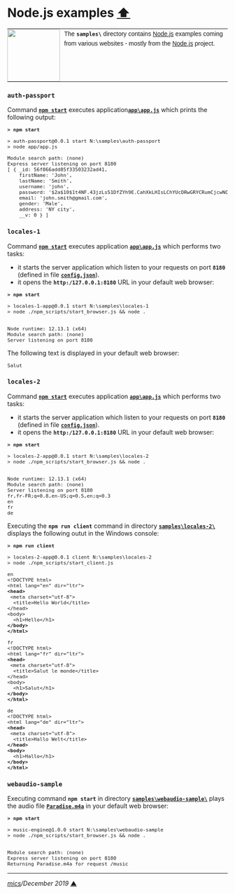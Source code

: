 # <span id="top">Node.js examples</span> <span style="size:30%;"><a href="../README.md">⬆</a></span>

<table style="font-family:Helvetica,Arial;font-size:14px;line-height:1.6;">
  <tr>
  <td style="border:0;padding:0 10px 0 0;min-width:120px;"><a href="http://nodejs.org/"><img src="https://nodejs.org/static/images/logos/nodejs-new-pantone-black.png" width="120"/></a></td>
  <td style="border:0;padding:0;vertical-align:text-top;">The <strong><code>samples\</code></strong> directory contains <a href="http://nodejs.org/" alt="Node.js">Node.js</a> examples coming from various websites - mostly from the <a href="http://nodejs.org/">Node.js</a> project.</td>
  </tr>
</table>

### `auth-passport`

Command [**`npm start`**](auth-passport/package.json) executes application[**`app\app.js`**](./auth-passport/app/app.js) which prints the following output:

<pre style="font-size:80%;">
<b>&gt; npm start</b>

> auth-passport@0.0.1 start N:\samples\auth-passport
> node app/app.js

Module search path: (none)
Express server listening on port 8180
[ { _id: 56f866add85f33503232ad41,
    firstName: 'John',
    lastName: 'Smith',
    username: 'john',
    password: '$2a$10$1t4NF.43jzLs51DfZYh9E.CahXkLHIsLChYUcDRwGRYCRumCjcwNC',
    email: 'john.smith@gmail.com',
    gender: 'Male',
    address: 'NY city',
    __v: 0 } ]
</pre>


### `locales-1`

Command [**`npm start`**](./locales-1/package.json) executes application [**`app\app.js`**](./locales-1/app/app.js) which performs two tasks:

- it starts the server application which listen to your requests on port **`8180`** (defined in file [**`config.json`**](./locales-1/config_TEMPLATE.json)).
- it opens the **`http:/127.0.0.1:8180`** URL in your default web browser:

<pre style="font-size:80%;">
<b>&gt; npm start</b>

> locales-1-app@0.0.1 start N:\samples\locales-1
> node ./npm_scripts/start_browser.js && node .


Node runtime: 12.13.1 (x64)
Module search path: (none)
Server listening on port 8180
</pre>

The following text is displayed in your default web browser:

<pre style="font-size:80%;">
Salut
</pre>


### `locales-2`

Command [**`npm start`**](./locales-2/package.json) executes application  [**`app\app.js`**](./locales-2/app/app.js) which performs two tasks:

- it starts the server application which listen to your requests on port **`8180`** (defined in file [**`config.json`**](./locales-2/config_TEMPLATE.json)).
- it opens the **`http:/127.0.0.1:8180`** URL in your default web browser:

<pre style="font-size:80%;">
<b>&gt; npm start</b>

> locales-2-app@0.0.1 start N:\samples\locales-2
> node ./npm_scripts/start_browser.js && node .


Node runtime: 12.13.1 (x64)
Module search path: (none)
Server listening on port 8180
fr,fr-FR;q=0.8,en-US;q=0.5,en;q=0.3
en
fr
de
</pre>

Executing the **`npm run client`** command in directory [**`samples\locales-2\`**](./locales-2/) displays the following outut in the Windows console:

<pre style="font-size:80%;">
<b>&gt; npm run client</b>

> locales-2-app@0.0.1 client N:\samples\locales-2
> node ./npm_scripts/start_client.js

en
&lt;!DOCTYPE html>
&lt;html lang="en" dir="ltr"&gt;
<b>&lt;head&gt;</b>
 &lt;meta charset="utf-8">
  &lt;title&gt;Hello World&lt;/title&gt;
&lt;/head>
&lt;body&gt;
  &lt;h1&gt;Hello&lt;/h1&gt;
<b>&lt;/body&gt;</b>
<b>&lt;/html&gt;</b>  

fr 
&lt;!DOCTYPE html&gt;
&lt;html lang="fr" dir="ltr"&gt;
<b>&lt;head&gt;</b>
 &lt;meta charset="utf-8"&gt;
  &lt;title>Salut le monde&lt;/title&gt;
&lt;/head>
&lt;body>
  &lt;h1&gt;Salut&lt;/h1&gt;
<b>&lt;/body&gt;</b>
<b>&lt;/html&gt;</b>

de
&lt;!DOCTYPE html&gt;
&lt;html lang="de" dir="ltr"&gt;
<b>&lt;head&gt;</b>
 &lt;meta charset="utf-8"&gt;
  &lt;title>Hallo Welt&lt;/title&gt;
<b>&lt;/head&gt;</b>
<b>&lt;body&gt;</b>
  &lt;h1&gt;Hallo&lt;/h1&gt;   
<b>&lt;/body&gt;</b>
<b>&lt;/html></b>
</pre>


### `webaudio-sample`

Executing command **`npm start`** in directory [**`samples\webaudio-sample\`**](./webaudio-sample/) plays the audio file [**`Paradise.m4a`**](./webaudio-sample/Paradise.m4a) in your default web browser:

<pre style="font-size:80%;">
<b>&gt; npm start</b>

> music-engine@1.0.0 start N:\samples\webaudio-sample
> node ./npm_scripts/start_browser.js && node .


Module search path: (none)
Express server listening on port 8180
Returning Paradise.m4a for request /music
</pre>

***

*[mics](http://lampwww.epfl.ch/~michelou/)/December 2019* [**&#9650;**](#top)
<span id="bottom">&nbsp;</span>
